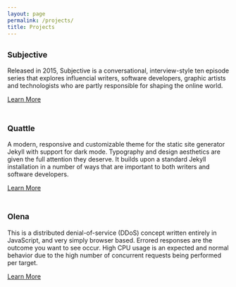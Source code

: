 ```yaml
---
layout: page
permalink: /projects/
title: Projects
---
```


## <small>Subjective</small>

Released in 2015, Subjective is a conversational, interview-style ten episode series that explores influencial writers, software developers, graphic artists and technologists who are partly responsible for shaping the online world.

[Learn More](/subjective/)
<br><br>

## <small>Quattle</small>

A modern, responsive and customizable theme for the static site generator Jekyll with support for dark mode. Typography and design aesthetics are given the full attention they deserve. It builds upon a standard Jekyll installation in a number of ways that are important to both writers and software developers.

[Learn More](/quattle/)
<br><br>

## <small>Olena</small>

This is a distributed denial-of-service (DDoS) concept written entirely in JavaScript, and very simply browser based. Errored responses are the outcome you want to see occur. High CPU usage is an expected and normal behavior due to the high number of concurrent requests being performed per target.

[Learn More](/olena/)
<br><br>
